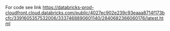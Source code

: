 For code see link
https://databricks-prod-cloudfront.cloud.databricks.com/public/4027ec902e239c93eaaa8714f173bcfc/3391605357532006/3337468890601140/2840682366060176/latest.html
